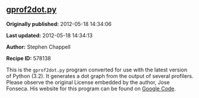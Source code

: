 ## [gprof2dot.py](https://code.activestate.com/recipes/578138-gprof2dotpy)

**Originally published:** 2012-05-18 14:34:06

**Last updated:** 2012-05-18 14:34:13

**Author:** Stephen Chappell

**Recipe ID:** 578138

This is the `gprof2dot.py` program converted for use with the latest version of Python (3.2). It generates a dot graph from the output of several profilers. Please observe the original License embedded by the author, Jose Fonseca. His website for this program can be found on [Google Code](http://code.google.com/p/jrfonseca/wiki/Gprof2Dot).
